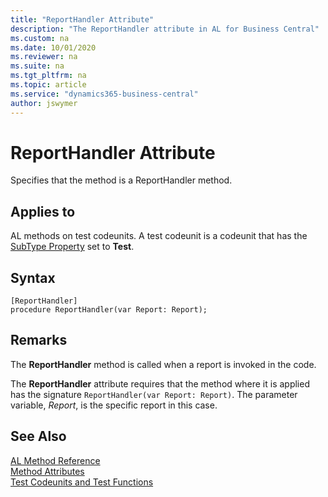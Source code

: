 ```yaml
---
title: "ReportHandler Attribute"
description: "The ReportHandler attribute in AL for Business Central"
ms.custom: na
ms.date: 10/01/2020
ms.reviewer: na
ms.suite: na
ms.tgt_pltfrm: na
ms.topic: article
ms.service: "dynamics365-business-central"
author: jswymer
---
```


# ReportHandler Attribute

Specifies that the method is a ReportHandler method.

## Applies to  
AL methods on test codeunits. A test codeunit is a codeunit that has the [SubType Property](../properties/devenv-subtype-property.md) set to **Test**. 

## Syntax  
  
```AL
[ReportHandler]
procedure ReportHandler(var Report: Report);
```    

## Remarks

The **ReportHandler** method is called when a report is invoked in the code.

The **ReportHandler** attribute requires that the method where it is applied has the signature `ReportHandler(var Report: Report)`. The parameter variable, *Report*, is the specific report in this case.

## See Also

[AL Method Reference](../methods-auto/library.md)  
[Method Attributes](devenv-method-attributes.md)  
[Test Codeunits and Test Functions](../devenv-test-codeunits-and-test-methods.md)
